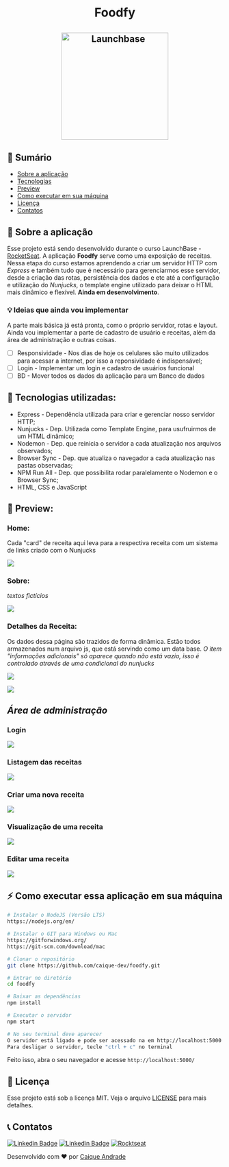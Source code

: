 <h1 align="center">
    Foodfy
</h1>

<h2 align="center">
    <img alt="Launchbase" src="https://storage.googleapis.com/golden-wind/bootcamp-launchbase/logo.png" width="250px" />
</h2>

## :notebook: Sumário

* <a href="#rocket-sobre-a-aplica%C3%A7%C3%A3o">Sobre a aplicação</a>
* <a href="#robot-tecnologias-utilizadas">Tecnologias</a>
* <a href="#eyes-preview">Preview</a>
* <a href="#zap-como-executar-essa-aplicação-em-sua-máquina">Como executar em sua máquina</a>
* <a href="#memo-licença">Licença</a>
* <a href="#telephone_receiver-contatos">Contatos</a>


## :rocket: Sobre a aplicação

Esse projeto está sendo desenvolvido durante o curso LaunchBase - [RocketSeat](https://rocketseat.com.br/). A aplicação **Foodfy** serve como uma exposição de receitas. Nessa etapa do curso estamos aprendendo a criar um servidor HTTP com *Express* e também tudo que é necessário para gerenciarmos esse servidor, desde a criação das rotas, persistência dos dados e etc até a configuração e utilização do *Nunjucks*, o template engine utilizado para deixar o HTML mais dinâmico e flexível. **Ainda em desenvolvimento**.

### :bulb: Ideias que ainda vou implementar

A parte mais básica já está pronta, como o próprio servidor, rotas e layout. Ainda vou implementar a parte de cadastro de usuário e receitas, além da área de administração e outras coisas.

- [ ] Responsividade - Nos dias de hoje os celulares são muito utilizados para acessar a internet, por isso a reponsividade é indispensável;
- [ ] Login - Implementar um login e cadastro de usuários funcional
- [ ] BD - Mover todos os dados da aplicação para um Banco de dados

## :robot: Tecnologias utilizadas:

* Express - Dependência utilizada para criar e gerenciar nosso servidor HTTP;
* Nunjucks - Dep. Utilizada como Template Engine, para usufruirmos de um HTML dinâmico;
* Nodemon - Dep. que reinicia o servidor a cada atualização nos arquivos observados;
* Browser Sync - Dep. que atualiza o navegador a cada atualização nas pastas observadas;
* NPM Run All - Dep. que possibilita rodar paralelamente o Nodemon e o Browser Sync;
* HTML, CSS e JavaScript

## :eyes: Preview:

### Home:

Cada "card" de receita aqui leva para a respectiva receita com um
sistema de links criado com o Nunjucks

![](/readme-content/home.png)

### Sobre:

*textos fictícios*

![](/readme-content/sobre.png)

### Detalhes da Receita:

Os dados dessa página são trazidos de forma dinâmica. Estão todos armazenados num arquivo js, que está servindo como um data base.
*O item "informações adicionais" só aparece quando não está vazio, isso é controlado através de uma condicional do nunjucks*

![]()![](/readme-content/receita1.png)

![]()![](/readme-content/receita2.png)


## *Área de administração*

### Login

![]()![](/readme-content/login.png)


### Listagem das receitas

![]()![](/readme-content/adm_index.png)

### Criar uma nova receita

![]()![](/readme-content/adm_create.png)

### Visualização de uma receita

![]()![](/readme-content/adm_show.png)

### Editar uma receita

![]()![](/readme-content/adm_edit.png)



## :zap: Como executar essa aplicação em sua máquina

```bash
# Instalar o NodeJS (Versão LTS)
https://nodejs.org/en/

# Instalar o GIT para Windows ou Mac
https://gitforwindows.org/
https://git-scm.com/download/mac

# Clonar o repositório
git clone https://github.com/caique-dev/foodfy.git

# Entrar no diretório
cd foodfy

# Baixar as dependências
npm install

# Executar o servidor
npm start

# No seu terminal deve aparecer
O servidor está ligado e pode ser acessado na em http://localhost:5000
Para desligar o servidor, tecle "ctrl + c" no terminal
```

Feito isso, abra o seu navegador e acesse `http://localhost:5000/`

## :memo: Licença

Esse projeto está sob a licença MIT. Veja o arquivo [LICENSE](/LICENSE) para mais detalhes.

## :telephone_receiver: Contatos

[![Linkedin Badge](https://img.shields.io/badge/-caique_andrade-blue?style=for-the-badge&logo=Linkedin&logoColor=white&link=https://www.linkedin.com/in/caique-andrade-8a8153189/)](https://www.linkedin.com/in/caique-andrade-8a8153189/)
[![Linkedin Badge](https://img.shields.io/badge/-caiquepinheiro@icloud.com-red?style=for-the-badge&logo=Gmail&logoColor=white&link=mailto:caiquepinheiro@icloud.com)](mailto:caiquepinheiro@icloud.com)
[![Rocktseat](https://img.shields.io/badge/-Caique%20Andrade-%239466FF?style=for-the-badge&logo=data:image/png;base64,iVBORw0KGgoAAAANSUhEUgAAABAAAAAQCAMAAAAoLQ9TAAAALVBMVEVHcExxWsF0XMJzXMJxWcFsUsD///9jRrzY0u6Xh9Gsn9n39fyMecy0qd2bjNJWBT0WAAAABHRSTlMA2Do606wF2QAAAGlJREFUGJVdj1cWwCAIBLEsRU3uf9xobDH8+GZwUYi8i6ucJwrxKE+7D0G9Q4vlYqtmCSjndr4CgCgzlyFgfKfKCVO0LrPKjmiqMxGXkJwNnXskqWG+1oSM+BSwD8f29YLNjvx/OQrn+g99oQSoNmt3PgAAAABJRU5ErkJggg==)](https://app.rocketseat.com.br/me/caique-andrade-1591990375)

Desenvolvido com :heart: por [Caique Andrade](https://www.linkedin.com/in/caique-andrade-8a8153189/)